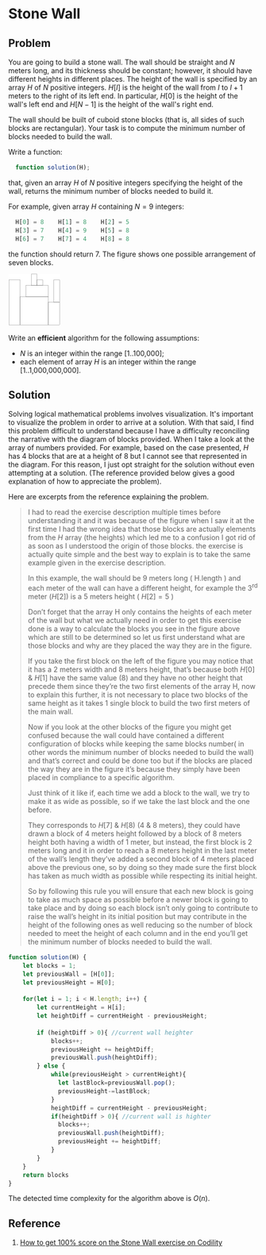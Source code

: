 # Stone Wall

## Problem

You are going to build a stone wall. The wall should be straight and $N$ meters long, and its thickness should be constant; however, it should have different heights in different places. The height of the wall is specified by an array $H$ of $N$ positive integers. $H[I]$ is the height of the wall from $I$ to $I + 1$ meters to the right of its left end. In particular, $H[0]$ is the height of the wall's left end and $H[N − 1]$ is the height of the wall's right end.

The wall should be built of cuboid stone blocks (that is, all sides of such blocks are rectangular). Your task is to compute the minimum number of blocks needed to build the wall.

Write a function:

```js
  function solution(H);
```

that, given an array $H$ of $N$ positive integers specifying the height of the wall, returns the minimum number of blocks needed to build it.

For example, given array $H$ containing $N = 9$ integers:

```js
  H[0] = 8    H[1] = 8    H[2] = 5
  H[3] = 7    H[4] = 9    H[5] = 8
  H[6] = 7    H[7] = 4    H[8] = 8
```

the function should return 7. The figure shows one possible arrangement of seven blocks.

![Stone Wall](/.attachments/stone-wall.png)

Write an **efficient** algorithm for the following assumptions:

- $N$ is an integer within the range [1..100,000];
- each element of array $H$ is an integer within the range [1..1,000,000,000].

## Solution

Solving logical mathematical problems involves visualization. It's important to visualize the problem in order to arrive at a solution. With that said, I find this problem difficult to understand because I have a difficulty reconciling the narrative with the diagram of blocks provided. When I take a look at the array of numbers provided. For example, based on the case presented, $H$ has 4 blocks that are at a height of 8 but I cannot see that represented in the diagram. For this reason, I just opt straight for the solution without even attempting at a solution. (The reference provided below gives a good explanation of how to appreciate the problem).

Here are excerpts from the reference explaining the problem.

> I had to read the exercise description multiple times before understanding it and it was because of the figure when I saw it at the first time I had the wrong idea that those blocks are actually elements from the $H$ array (the heights) which led me to a confusion I got rid of as soon as I understood the origin of those blocks. the exercise is actually quite simple and the best way to explain is to take the same example given in the exercise description.
>
> In this example, the wall should be 9 meters long ( H.length ) and each meter of the wall can have a different height, for example the 3<sup>rd</sup> meter ($H[2]$) is a 5 meters height ( $H[2] = 5$ )
>
> Don’t forget that the array H only contains the heights of each meter of the wall but what we actually need in order to get this exercise done is a way to calculate the blocks you see in the figure above which are still to be determined so let us first understand what are those blocks and why are they placed the way they are in the figure.
>
> If you take the first block on the left of the figure you may notice that it has a 2 meters width and 8 meters height, that’s because both $H[0]$ & $H[1]$ have the same value (8) and they have no other height that precede them since they’re the two first elements of the array H, now to explain this further, it is not necessary to place two blocks of the same height as it takes 1 single block to build the two first meters of the main wall.
> 
> Now if you look at the other blocks of the figure you might get confused because the wall could have contained a different configuration of blocks while keeping the same blocks number( in other words the minimum number of blocks needed to build the wall) and that’s correct and could be done too but if the blocks are placed the way they are in the figure it’s because they simply have been placed in compliance to a specific algorithm.
>
> Just think of it like if, each time we add a block to the wall, we try to make it as wide as possible, so if we take the last block and the one before.
>
> They corresponds to $H[7]$ & $H[8)$ (4 & 8 meters), they could have drawn a block of 4 meters height followed by a block of 8 meters height both having a width of 1 meter, but instead, the first block is 2 meters long and it in order to reach a 8 meters height in the last meter of the wall’s length they’ve added a second block of 4 meters placed above the previous one, so by doing so they made sure the first block has taken as much width as possible while respecting its initial height.
>
> So by following this rule you will ensure that each new block is going to take as much space as possible before a newer block is going to take place and by doing so each block isn’t only going to contribute to raise the wall’s height in its initial position but may contribute in the height of the following ones as well reducing so the number of block needed to meet the height of each column and in the end you’ll get the minimum number of blocks needed to build the wall.

```js
function solution(H) {
    let blocks = 1;
    let previousWall = [H[0]];
    let previousHeight = H[0];

    for(let i = 1; i < H.length; i++) {
        let currentHeight = H[i];
        let heightDiff = currentHeight - previousHeight;

        if (heightDiff > 0){ //current wall heighter
            blocks++;
            previousHeight += heightDiff;
            previousWall.push(heightDiff);
        } else {
            while(previousHeight > currentHeight){
              let lastBlock=previousWall.pop();
              previousHeight-=lastBlock;
            }
            heightDiff = currentHeight - previousHeight;
            if(heightDiff > 0){ //current wall is highter
              blocks++;
              previousWall.push(heightDiff);
              previousHeight += heightDiff;
            }
        }
    }
    return blocks
}
```

The detected time complexity for the algorithm above is $O(n)$.

## Reference

1. [How to get 100% score on the Stone Wall exercise on Codility](http://straightdeveloper.com/how-to-get-100-score-on-the-stonewall-exercise-on-codility/)